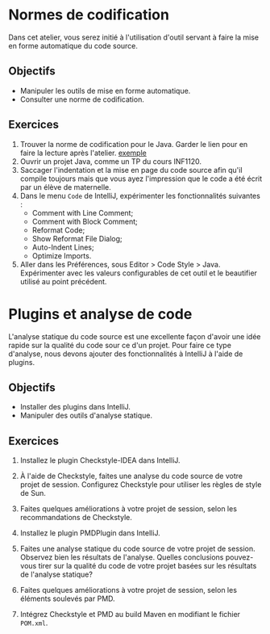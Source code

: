 Normes de codification
======================

Dans cet atelier, vous serez initié à l'utilisation d'outil servant à faire la
mise en forme automatique du code source.

Objectifs
---------

* Manipuler les outils de mise en forme automatique.
* Consulter une norme de codification.

Exercices
---------

1. Trouver la norme de codification pour le Java. Garder le lien pour en faire
   la lecture après l'atelier.
[exemple](https://www.oracle.com/technetwork/java/codeconventions-150003.pdf)
2. Ouvrir un projet Java, comme un TP du cours INF1120.
3. Saccager l'indentation et la mise en page du code source afin qu'il compile
   toujours mais que vous ayez l'impression que le code a été écrit par un élève
   de maternelle.
4. Dans le menu `Code` de IntelliJ, expérimenter les fonctionnalités suivantes :
   * Comment with Line Comment;
   * Comment with Block Comment;
   * Reformat Code;
   * Show Reformat File Dialog;
   * Auto-Indent Lines;
   * Optimize Imports.
5. Aller dans les Préférences, sous Editor > Code Style > Java. Expérimenter
   avec les valeurs configurables de cet outil et le beautifier utilisé au point
   précédent.


Plugins et analyse de code
==========================

L'analyse statique du code source est une excellente façon d'avoir une idée
rapide sur la qualité du code sour ce d'un projet. Pour faire ce type d'analyse,
nous devons ajouter des fonctionnalités à IntelliJ à l'aide de plugins.

Objectifs
---------

* Installer des plugins dans IntelliJ.
* Manipuler des outils d'analyse statique.

Exercices
---------

1. Installez le plugin Checkstyle-IDEA dans IntelliJ.

2. À l'aide de Checkstyle, faites une analyse du code source de votre projet de
   session. Configurez Checkstyle pour utiliser les règles de style de Sun.

3. Faites quelques améliorations à votre projet de session, selon les
   recommandations de Checkstyle.

4. Installez le plugin PMDPlugin dans IntelliJ.

5. Faites une analyse statique du code source de votre projet de session.
   Observez bien les résultats de l'analyse. Quelles conclusions pouvez-vous
   tirer sur la qualité du code de votre projet basées sur les résultats de
   l'analyse statique?

6. Faites quelques améliorations à votre projet de session, selon les éléments
   soulevés par PMD.

7. Intégrez Checkstyle et PMD au build Maven en modifiant le fichier `POM.xml`.




